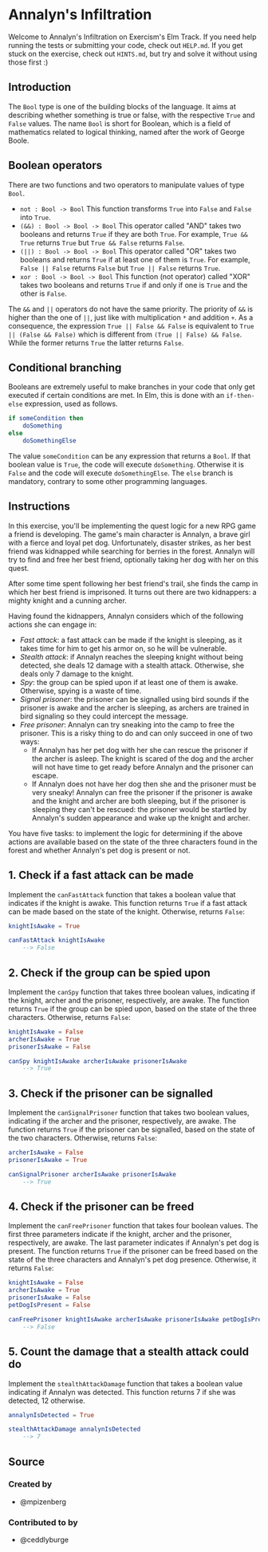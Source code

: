 # Annalyn's Infiltration

Welcome to Annalyn's Infiltration on Exercism's Elm Track.
If you need help running the tests or submitting your code, check out `HELP.md`.
If you get stuck on the exercise, check out `HINTS.md`, but try and solve it without using those first :)

## Introduction

The `Bool` type is one of the building blocks of the language.
It aims at describing whether something is true or false, with the respective `True` and `False` values.
The name `Bool` is short for Boolean, which is a field of mathematics related to logical thinking, named after the work of George Boole.

## Boolean operators

There are two functions and two operators to manipulate values of type `Bool`.

- `not : Bool -> Bool`
  This function transforms `True` into `False` and `False` into `True`.
- `(&&) : Bool -> Bool -> Bool`
  This operator called "AND" takes two booleans and returns `True` if they are both `True`.
  For example, `True && True` returns `True` but `True && False` returns `False`.
- `(||) : Bool -> Bool -> Bool`
  This operator called "OR" takes two booleans and returns `True` if at least one of them is `True`.
  For example, `False || False` returns `False` but `True || False` returns `True`.
- `xor : Bool -> Bool -> Bool`
  This function (not operator) called "XOR" takes two booleans and returns `True` if and only if one is `True` and the other is `False`.

The `&&` and `||` operators do not have the same priority.
The priority of `&&` is higher than the one of `||`, just like with multiplication `*` and addition `+`.
As a consequence, the expression `True || False && False` is equivalent to `True || (False && False)` which is different from `(True || False) && False`.
While the former returns `True` the latter returns `False`.

## Conditional branching

Booleans are extremely useful to make branches in your code that only get executed if certain conditions are met.
In Elm, this is done with an `if-then-else` expression, used as follows.

```elm
if someCondition then
    doSomething
else
    doSomethingElse
```

The value `someCondition` can be any expression that returns a `Bool`.
If that boolean value is `True`, the code will execute `doSomething`.
Otherwise it is `False` and the code will execute `doSomethingElse`.
The `else` branch is mandatory, contrary to some other programming languages.

## Instructions

In this exercise, you'll be implementing the quest logic for a new RPG game a friend is developing. The game's main character is Annalyn, a brave girl with a fierce and loyal pet dog. Unfortunately, disaster strikes, as her best friend was kidnapped while searching for berries in the forest. Annalyn will try to find and free her best friend, optionally taking her dog with her on this quest.

After some time spent following her best friend's trail, she finds the camp in which her best friend is imprisoned. It turns out there are two kidnappers: a mighty knight and a cunning archer.

Having found the kidnappers, Annalyn considers which of the following actions she can engage in:

- _Fast attack_: a fast attack can be made if the knight is sleeping, as it takes time for him to get his armor on, so he will be vulnerable.
- _Stealth attack_: if Annalyn reaches the sleeping knight without being detected, she deals 12 damage with a stealth attack. Otherwise, she deals only 7 damage to the knight.
- _Spy_: the group can be spied upon if at least one of them is awake. Otherwise, spying is a waste of time.
- _Signal prisoner_: the prisoner can be signalled using bird sounds if the prisoner is awake and the archer is sleeping, as archers are trained in bird signaling so they could intercept the message.
- _Free prisoner_: Annalyn can try sneaking into the camp to free the prisoner.
  This is a risky thing to do and can only succeed in one of two ways:
  - If Annalyn has her pet dog with her she can rescue the prisoner if the archer is asleep.
    The knight is scared of the dog and the archer will not have time to get ready before Annalyn and the prisoner can escape.
  - If Annalyn does not have her dog then she and the prisoner must be very sneaky!
    Annalyn can free the prisoner if the prisoner is awake and the knight and archer are both sleeping, but if the prisoner is sleeping they can't be rescued: the prisoner would be startled by Annalyn's sudden appearance and wake up the knight and archer.

You have five tasks: to implement the logic for determining if the above actions are available based on the state of the three characters found in the forest and whether Annalyn's pet dog is present or not.

## 1. Check if a fast attack can be made

Implement the `canFastAttack` function that takes a boolean value that indicates if the knight is awake. This function returns `True` if a fast attack can be made based on the state of the knight. Otherwise, returns `False`:

```elm
knightIsAwake = True

canFastAttack knightIsAwake
    --> False
```

## 2. Check if the group can be spied upon

Implement the `canSpy` function that takes three boolean values, indicating if the knight, archer and the prisoner, respectively, are awake. The function returns `True` if the group can be spied upon, based on the state of the three characters. Otherwise, returns `False`:

```elm
knightIsAwake = False
archerIsAwake = True
prisonerIsAwake = False

canSpy knightIsAwake archerIsAwake prisonerIsAwake
    --> True
```

## 3. Check if the prisoner can be signalled

Implement the `canSignalPrisoner` function that takes two boolean values, indicating if the archer and the prisoner, respectively, are awake. The function returns `True` if the prisoner can be signalled, based on the state of the two characters. Otherwise, returns `False`:

```elm
archerIsAwake = False
prisonerIsAwake = True

canSignalPrisoner archerIsAwake prisonerIsAwake
    --> True
```

## 4. Check if the prisoner can be freed

Implement the `canFreePrisoner` function that takes four boolean values. The first three parameters indicate if the knight, archer and the prisoner, respectively, are awake. The last parameter indicates if Annalyn's pet dog is present. The function returns `True` if the prisoner can be freed based on the state of the three characters and Annalyn's pet dog presence. Otherwise, it returns `False`:

```elm
knightIsAwake = False
archerIsAwake = True
prisonerIsAwake = False
petDogIsPresent = False

canFreePrisoner knightIsAwake archerIsAwake prisonerIsAwake petDogIsPresent
    --> False
```

## 5. Count the damage that a stealth attack could do

Implement the `stealthAttackDamage` function that takes a boolean value indicating if Annalyn was detected. This function returns 7 if she was detected, 12 otherwise.

```elm
annalynIsDetected = True

stealthAttackDamage annalynIsDetected
    --> 7
```

## Source

### Created by

- @mpizenberg

### Contributed to by

- @ceddlyburge